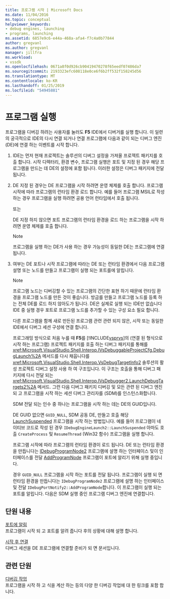 ```yaml
---
title: 프로그램 시작 | Microsoft Docs
ms.date: 11/04/2016
ms.topic: conceptual
helpviewer_keywords:
- debug engines, launching
- programs, launching
ms.assetid: 6857e9c6-e44a-468a-afa4-f7c4a0b77844
author: gregvanl
ms.author: gregvanl
manager: jillfra
ms.workload:
- vssdk
ms.openlocfilehash: 0671a8f0d926cb90419470278f65eedf07486da7
ms.sourcegitcommit: 2193323efc608118e0ce6f6b2ff532f158245d56
ms.translationtype: MT
ms.contentlocale: ko-KR
ms.lasthandoff: 01/25/2019
ms.locfileid: "54945881"
---
```

# <a name="launch-a-program"></a>프로그램 실행
프로그램을 디버깅 하려는 사용자를 눌러도 **F5** IDE에서 디버거를 실행 합니다. 이 일련의 궁극적으로 IDE의 다시 연결 되거나 연결 프로그램에 다음과 같이 되는 디버그 엔진 (DE)에 연결 하는 이벤트를 시작 합니다.  
  
1. IDE는 먼저 현재 프로젝트는 솔루션의 디버그 설정을 가져올 프로젝트 패키지를 호출 합니다. 시작 디렉터리, 환경 변수, 프로그램 실행은 포트 및 지정 된 경우 해당 프로그램을 만드는 데 DE의 설정에 포함 됩니다. 이러한 설정은 디버그 패키지에 전달 됩니다.  
  
2. DE 지정 된 경우는 DE 프로그램을 시작 하려면 운영 체제를 호출 합니다. 프로그램 시작에 따라 프로그램의 런타임 환경 로드 합니다. 예를 들어 프로그램 MSIL로 작성 하는 경우 프로그램을 실행 하려면 공용 언어 런타임에서 호출 됩니다.  
  
    또는  
  
    DE 지정 하지 않으면 포트 프로그램의 런타임 환경을 로드 하는 프로그램을 시작 하려면 운영 체제를 호출 합니다.  
  
   > [!NOTE]
   >  프로그램을 실행 하는 DE가 사용 하는 경우 가능성이 동일한 DE는 프로그램에 연결 됩니다.  
  
3. 여부는 DE 포트나 시작 프로그램에 따라는 DE 또는 런타임 환경에서 다음 프로그램 설명 또는 노드를 만들고 프로그램이 실행 되는 포트를에 알립니다.  
  
   > [!NOTE]
   >  프로그램 노드는 디버깅할 수 있는 프로그램의 간단한 표현 하기 때문에 런타임 환경을 프로그램 노드를 만든 것이 좋습니다. 방금를 만들고 프로그램 노드를 등록 하는 전체 DE를 로드 하지 않아도가 됩니다. DE은 실제로 실행 되는 IDE만 없습니다 IDE 중 실행 경우 포트로 프로그램 노드를 추가할 수 있는 구성 요소 필요 합니다.  
  
   다른 프로그램을 함께 새로 만든된 프로그램 관련 관련 되지 않은, 시작 또는 동일한 IDE에서 디버그 세션 구성에 연결 합니다.  
  
   프로그래밍 방식으로 처음 누를 때 **F5**를 [!INCLUDE[vsprvs](../../code-quality/includes/vsprvs_md.md)]의 (연결 된 형식으로 시작 하는 프로그램) 프로젝트 패키지를 호출 하는 디버그 패키지를 통해를 <xref:Microsoft.VisualStudio.Shell.Interop.IVsDebuggableProjectCfg.DebugLaunch%2A> 메서드를 다시 채웁니다를 <xref:Microsoft.VisualStudio.Shell.Interop.VsDebugTargetInfo2> 솔루션의 활성 프로젝트 디버그 설정 사용 하 여 구조입니다. 이 구조는 호출을 통해 디버그 패키지에 다시 전달 되는 <xref:Microsoft.VisualStudio.Shell.Interop.IVsDebugger2.LaunchDebugTargets2%2A> 메서드. 그런 다음 디버그 패키지 디버깅 및 모든 관련 된 디버그 엔진 되 고 프로그램을 시작 하는 세션 디버그 관리자를 (SDM)를 인스턴스화합니다.  
  
   SDM 전달 되는 인수 중 하나는 프로그램을 시작 하는 데는 DE의 GUID입니다.  
  
   DE GUID 없으면 `GUID_NULL`, SDM 공동 DE, 만들고 호출 해당 [LaunchSuspended](../../extensibility/debugger/reference/idebugenginelaunch2-launchsuspended.md) 프로그램을 시작 하는 방법입니다. 예를 들어 프로그램이 네이티브 코드로 작성 된 경우 `IDebugEngineLaunch2::LaunchSuspended` 아마도 호출 `CreateProcess` 및 `ResumeThread` (Win32 함수) 프로그램을 실행 합니다.  
  
   프로그램 시작에 따라 프로그램의 런타임 환경이 로드 됩니다. DE 또는 런타임 환경을 만듭니다는 [IDebugProgramNode2](../../extensibility/debugger/reference/idebugprogramnode2.md) 프로그램에 설명 하는 인터페이스 및이 인터페이스를 전달 [AddProgramNode](../../extensibility/debugger/reference/idebugportnotify2-addprogramnode.md) 프로그램이 포트에 알리기 위해 실행 중입니다.  
  
   경우 `GUID_NULL` 프로그램을 시작 하는 포트를 전달 됩니다. 프로그램이 실행 되 면 런타임 환경을 만듭니다는 `IDebugProgramNode2` 프로그램에 설명 하는 인터페이스 및 전달 `IDebugPortNotify2::AddProgramNode`합니다. 이 프로그램이 실행 되는 포트를 알립니다. 다음은 SDM 실행 중인 프로그램 디버그 엔진에 연결합니다.  
  
## <a name="in-this-section"></a>단원 내용  
 [포트에 알림](../../extensibility/debugger/notifying-the-port.md)  
 프로그램이 시작 되 고 포트를 알려 줍니다 후의 상황에 대해 설명 합니다.  
  
 [시작 후 연결](../../extensibility/debugger/attaching-after-a-launch.md)  
 디버그 세션을 DE 프로그램에 연결할 준비가 되 면 문서입니다.  
  
## <a name="related-sections"></a>관련 단원  
 [디버깅 작업](../../extensibility/debugger/debugging-tasks.md)  
 프로그램을 시작 하 고 식을 계산 하는 등의 다양 한 디버깅 작업에 대 한 링크를 포함 합니다.